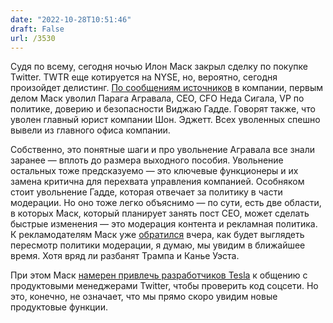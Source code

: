 ```yaml
---
date: "2022-10-28T10:51:46"
draft: False
url: /3530
---
```


Судя по всему, сегодня ночью Илон Маск закрыл сделку по покупке Twitter. TWTR еще котируется на NYSE, но, вероятно, сегодня произойдет делистинг. [По сообщениям источников](https://www.washingtonpost.com/technology/2022/10/27/twitter-elon-musk/) в компании, первым делом Маск уволил Парага Агравала, CEO, CFO Неда Сигала, VP по политике, доверию и безопасности Виджаю Гадде. Говорят также, что уволен главный юрист компании Шон. Эджетт. Всех уволенных спешно вывели из главного офиса компании.

Собственно, это понятные шаги и про увольнение Агравала все знали заранее — вплоть до размера выходного пособия. Увольнение остальных тоже предсказуемо — это ключевые функционеры и их замена критична для перехвата управления компанией. Особняком стоит увольнение Гадде, которая отвечает за политику в части модерации. Но оно тоже легко объяснимо — по сути, есть две области, в которых Маск, который планирует занять пост CEO, может сделать быстрые изменения — это модерация контента и рекламная политика. К рекламодателям Маск уже [обратился](https://www.wsj.com/articles/elon-musk-will-face-an-early-twitter-challenge-preventing-advertiser-flight-11666871828?mod=djemalertNEWS) вчера, как будет выглядеть пересмотр политики модерации, я думаю, мы увидим в ближайшее время. Хотя вряд ли разбанят Трампа и Канье Уэста.

При этом Маск [намерен привлечь разработчиков Tesla](https://www.bloomberg.com/news/articles/2022-10-27/tesla-engineers-visit-twitter-office-to-review-code-for-musk) к общению с продуктовыми менеджерами Twitter, чтобы проверить код соцсети. Но это, конечно, не означает, что мы прямо скоро увидим новые продуктовые функции.
